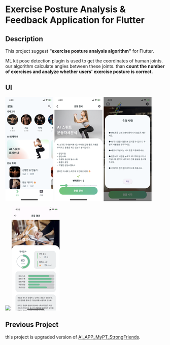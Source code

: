 # Exercise Posture Analysis & Feedback Application for Flutter

## Description

This project suggest <strong>"exercise posture analysis algorithm"</strong> for Flutter.

ML kit pose detection plugin is used to get the coordinates of human joints. our algorithm calculate angles between these joints. than <strong>count the number of exercises and analyze whether users' exercise posture is correct.</strong>

## UI 
<p align="left" width="100%">
<img src="./assets/readme/ui1.PNG" width="30%"/>
<img src="./assets/readme/ui2.PNG" width="30%"/>
<img src="./assets/readme/ui3.PNG" width="30%"/>
</p>
<p align="left" width="100%">
<img src="./assets/readme/ui4.PNG" width="30%"/>
<img src="./assets/readme/ui5.PNG" width="30%"/>
</p>

## Previous Project
this project is upgraded version of
[AI_APP_MyPT_StrongFriends](https://github.com/osamhack2021/AI_APP_MyPT_StrongFriends).
